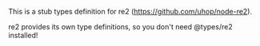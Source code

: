 This is a stub types definition for re2 (https://github.com/uhop/node-re2).

re2 provides its own type definitions, so you don't need @types/re2 installed!